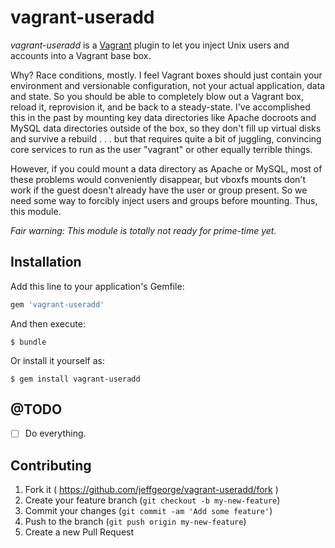 # vagrant-useradd

_vagrant-useradd_ is a [Vagrant](http://vagrantup.com/) plugin to let you inject Unix users and accounts into a Vagrant base box.

Why? Race conditions, mostly. I feel Vagrant boxes should just contain your environment and versionable configuration, not your actual application, data and state. So you should be able to completely blow out a Vagrant box, reload it, reprovision it, and be back to a steady-state. I've accomplished this in the past by mounting key data directories like Apache docroots and MySQL data directories outside of the box, so they don't fill up virtual disks and survive a rebuild . . . but that requires quite a bit of juggling, convincing core services to run as the user "vagrant" or other equally terrible things.

However, if you could mount a data directory as Apache or MySQL, most of these problems would conveniently disappear, but vboxfs mounts don't work if the guest doesn't already have the user or group present. So we need some way to forcibly inject users and groups before mounting. Thus, this module.

_Fair warning: This module is totally not ready for prime-time yet._

## Installation

Add this line to your application's Gemfile:

```ruby
gem 'vagrant-useradd'
```

And then execute:

    $ bundle

Or install it yourself as:

    $ gem install vagrant-useradd

## @TODO
- [ ] Do everything.

## Contributing

1. Fork it ( https://github.com/jeffgeorge/vagrant-useradd/fork )
2. Create your feature branch (`git checkout -b my-new-feature`)
3. Commit your changes (`git commit -am 'Add some feature'`)
4. Push to the branch (`git push origin my-new-feature`)
5. Create a new Pull Request
